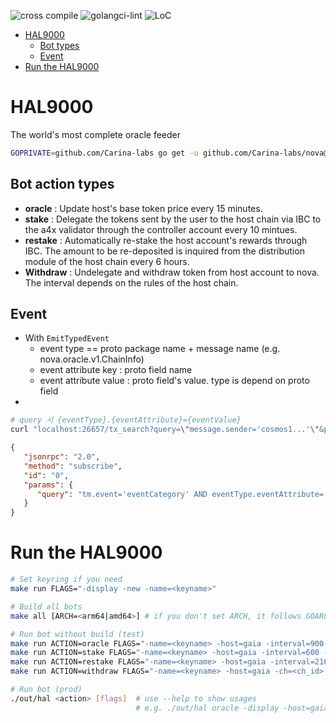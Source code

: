 ![cross compile](https://github.com/Carina-labs/HAL9000/actions/workflows/build.yml/badge.svg)
![golangci-lint](https://github.com/Carina-labs/HAL9000/actions/workflows/lint.yml/badge.svg)
![LoC](https://img.shields.io/badge/line%20of%20codes-2721-informational)

<!-- TOC -->
* [HAL9000](#hal9000)
  * [Bot types](#bot-types)
  * [Event](#event)
* [Run the HAL9000](#run-the-hal9000)
<!-- TOC -->

# HAL9000
The world's most complete oracle feeder
```bash
GOPRIVATE=github.com/Carina-labs go get -u github.com/Carina-labs/nova@<tag>
```

## Bot action types
* **oracle** : Update host's base token price every 15 minutes.
* **stake** : Delegate the tokens sent by the user to the host chain via IBC to the a4x validator through the controller account every 10 mintues.
* **restake** : Automatically re-stake the host account's rewards through IBC. The amount to be re-deposited is inquired from the distribution module of the host chain every 6 hours.
* **Withdraw** : Undelegate and withdraw token from host account to nova. The interval depends on the rules of the host chain.

## Event
* With `EmitTypedEvent`
    * event type == proto package name + message name (e.g. nova.oracle.v1.ChainInfo)
    * event attribute key : proto field name
    * event attribute value : proto field's value. type is depend on proto field
*
```sh
# query 시 {eventType}.{eventAttribute}={eventValue}
curl "localhost:26657/tx_search?query=\"message.sender='cosmos1...'\"&prove=true"
```

```json
{
   "jsonrpc": "2.0",
   "method": "subscribe",
   "id": "0",
   "params": {
      "query": "tm.event='eventCategory' AND eventType.eventAttribute='attributeValue'"
   }
}
```


# Run the HAL9000
```bash
# Set keyring if you need
make run FLAGS="-display -new -name=<keyname>"

# Build all bots
make all [ARCH=<arm64|amd64>] # if you don't set ARCH, it follows GOARCH

# Run bot without build (test)
make run ACTION=oracle FLAGS="-name=<keyname> -host=gaia -interval=900 -api=127.0.0.1:3334 -logloc=logs/oracle -display"
make run ACTION=stake FLAGS="-name=<keyname> -host=gaia -interval=600 -api=127.0.0.1:3335 -logloc=logs/stake -display"
make run ACTION=restake FLAGS="-name=<keyname> -host=gaia -interval=21600 -api=127.0.0.1:3336 -logloc=logs/restake -display"
make run ACTION=withdraw FLAGS="-name=<keyname> -host=gaia -ch=<ch_id> -interval=1814400 -api=127.0.0.1:3337 -logloc=logs/withdraw -display"

# Run bot (prod)
./out/hal <action> [flags]  # use --help to show usages
                            # e.g. ./out/hal oracle -display -host=gaia -interval=60 -api=127.0.0.1:3334 -logloc=logs/oracle

```
